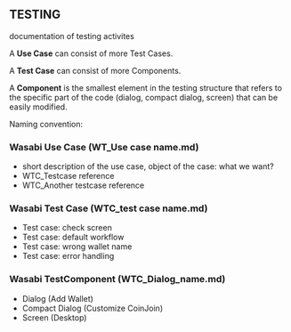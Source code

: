 ## TESTING
documentation of testing activites

A **Use Case** can consist of more Test Cases.

A **Test Case** can consist of more Components.

A **Component** is the smallest element in the testing structure that refers to the specific part of the code (dialog, compact dialog, screen) that can be easily modified.


<dt>Naming convention:<dt>

### Wasabi Use Case (WT_Use case name.md)
-	short description of the use case, object of the case: what we want?
-	WTC_Testcase reference
-	WTC_Another testcase reference

### Wasabi Test Case (WTC_test case name.md)
-	Test case: check screen
-	Test case: default workflow
-	Test case: wrong wallet name
-	Test case: error handling

### Wasabi TestComponent (WTC_Dialog_name.md)

-	Dialog (Add Wallet)
-	Compact Dialog (Customize CoinJoin)
-	Screen (Desktop)

